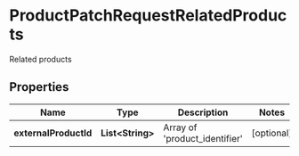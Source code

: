 

# ProductPatchRequestRelatedProducts

Related products
## Properties

Name | Type | Description | Notes
------------ | ------------- | ------------- | -------------
**externalProductId** | **List&lt;String&gt;** | Array of &#39;product_identifier&#39; |  [optional]



